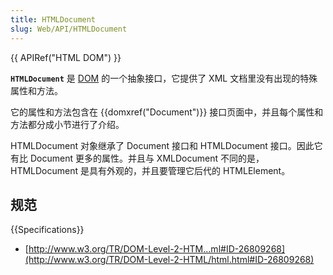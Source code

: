 ```yaml
---
title: HTMLDocument
slug: Web/API/HTMLDocument
---
```


{{ APIRef("HTML DOM") }}

**`HTMLDocument`** 是 [DOM](/zh-CN/docs/Web/API/Document_Object_Model) 的一个抽象接口，它提供了 XML 文档里没有出现的特殊属性和方法。

它的属性和方法包含在 {{domxref("Document")}} 接口页面中，并且每个属性和方法都分成小节进行了介绍。

HTMLDocument 对象继承了 Document 接口和 HTMLDocument 接口。因此它有比 Document 更多的属性。并且与 XMLDocument 不同的是，HTMLDocument 是具有外观的，并且要管理它后代的 HTMLElement。

## 规范

{{Specifications}}

- [http://www.w3.org/TR/DOM-Level-2-HTM...ml#ID-26809268](http://www.w3.org/TR/DOM-Level-2-HTML/html.html#ID-26809268)
